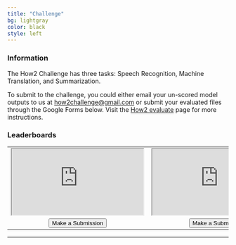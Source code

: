 ```yaml
---
title: "Challenge"
bg: lightgray
color: black
style: left
---
```


### Information

The How2 Challenge has three tasks: Speech Recognition, Machine Translation, and Summarization. 

To submit to the challenge, you could either email your un-scored model outputs to us at <how2challenge@gmail.com> or submit your evaluated files through the Google Forms below. Visit the <a href="https://github.com/srvk/how2-dataset/blob/master/README.md#how2-evaluate">How2 evaluate</a> page for more instructions.

### Leaderboards


<table>
  <tr>
    <td>
      <iframe src="https://docs.google.com/spreadsheets/d/e/2PACX-1vQ8lB_FU4SQqfd7GblZzeGvtIUMUGxBt35-XnAaED0sSMtOuWgebqpBDZU5xSa8WwRYMLGbwzPdMBuF/pubhtml?gid=0&amp;single=true&amp;widget=true&amp;headers=false"></iframe>
    </td>
    <td>
      <iframe src="https://docs.google.com/spreadsheets/d/e/2PACX-1vSiC9ZbFzYVDwuEgvyM8Eiz07_E6S2vUtG2G_riELgYks_7wTv-WXLE2xbTqGDn4o9GQy4uVe9UH7Nm/pubhtml?widget=true&amp;headers=false"></iframe>
    </td>
    <td>
      <iframe src="https://docs.google.com/spreadsheets/d/e/2PACX-1vS41scbDXzQ48zYTMLJAeH5XRTxh5I0NQp8kttja308VcZDfTaz7WpSCK028wLlpQPaNWjLEK4bqOJa/pubhtml?widget=true&amp;headers=false"></iframe>
    </td>
  </tr>
    <tr align="center">
    <td><div class="authorbio" align="top">
      <button type="button" class="btn btn-primary" onclick="location.href = 'https://forms.gle/z8Q7Qhbw2Ku6MmKbA';">Make a Submission</button>
      </div></td>
    <td><div class="authorbio" align="top">
      <button type="button" class="btn btn-primary" onclick="location.href = 'https://forms.gle/27ABz4niLAzW2EHA6';">Make a Submission</button>
      </div></td>
    <td><div class="authorbio" align="top">
      <button type="button" class="btn btn-primary" onclick="location.href = 'https://forms.gle/ffTeQYcRaCYiGYsN9';">Make a Submission</button>
      </div></td>
  </tr>
</table>


* * *
